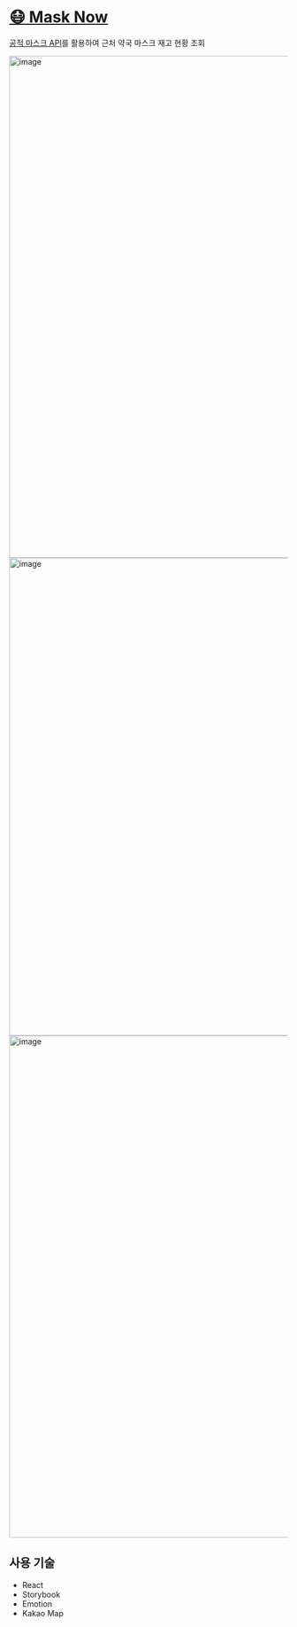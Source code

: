 # [😷 Mask Now](https://joabyjoa.github.io/mask-now)

[공적 마스크 API](https://app.swaggerhub.com/apis/Promptech/public-mask-info/20200307-oas3#/v1/get_storesByGeo_json)를 활용하여 근처 약국 마스크 재고 현황 조회

<img width="907" alt="image" src="https://user-images.githubusercontent.com/50170375/79064187-c4d4fd00-7ce1-11ea-8420-21aff4ea281d.png">
<img width="863" alt="image" src="https://user-images.githubusercontent.com/50170375/79064232-1ed5c280-7ce2-11ea-81b9-2d84b53e0a71.png">
<img width="907" alt="image" src="https://user-images.githubusercontent.com/50170375/79064200-d7e7cd00-7ce1-11ea-991b-865c3908d2f2.png">

## 사용 기술

- React
- Storybook
- Emotion
- Kakao Map
